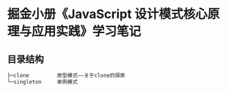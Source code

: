 # 掘金小册《JavaScript 设计模式核⼼原理与应⽤实践》学习笔记

## 目录结构

``` bash
├─clone         原型模式——关于clone的探索
└─singleton     单例模式
```

